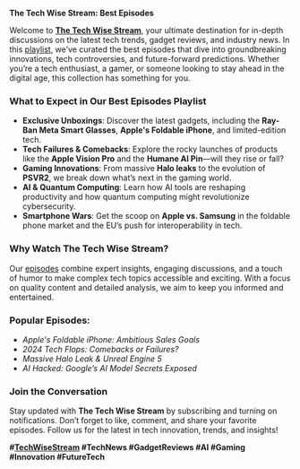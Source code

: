 **The Tech Wise Stream: Best Episodes**  

Welcome to **[The Tech Wise Stream](https://www.youtube.com/@TechWiseStream)**, your ultimate destination for in-depth discussions on the latest tech trends, gadget reviews, and industry news. In this [playlist](https://www.youtube.com/@TechWiseStream/playlists), we’ve curated the best episodes that dive into groundbreaking innovations, tech controversies, and future-forward predictions. Whether you’re a tech enthusiast, a gamer, or someone looking to stay ahead in the digital age, this collection has something for you.  

### What to Expect in Our Best Episodes Playlist  

- **Exclusive Unboxings**: Discover the latest gadgets, including the **Ray-Ban Meta Smart Glasses**, **Apple's Foldable iPhone**, and limited-edition tech.  
- **Tech Failures & Comebacks**: Explore the rocky launches of products like the **Apple Vision Pro** and the **Humane AI Pin**—will they rise or fall?  
- **Gaming Innovations**: From massive **Halo leaks** to the evolution of **PSVR2**, we break down what’s next in the gaming world.  
- **AI & Quantum Computing**: Learn how AI tools are reshaping productivity and how quantum computing might revolutionize cybersecurity.  
- **Smartphone Wars**: Get the scoop on **Apple vs. Samsung** in the foldable phone market and the EU’s push for interoperability in tech.  

### Why Watch The Tech Wise Stream?  

Our [episodes](https://www.youtube.com/watch?v=i2tEHxiiim8&list=PLBVPSwW1G3eAYuk28wTvumjiFWERcDrZa&pp=gAQB) combine expert insights, engaging discussions, and a touch of humor to make complex tech topics accessible and exciting. With a focus on quality content and detailed analysis, we aim to keep you informed and entertained.  

### Popular Episodes:  

- *Apple's Foldable iPhone: Ambitious Sales Goals*  
- *2024 Tech Flops: Comebacks or Failures?*  
- *Massive Halo Leak & Unreal Engine 5*  
- *AI Hacked: Google’s AI Model Secrets Exposed*  

### Join the Conversation  

Stay updated with **The Tech Wise Stream** by subscribing and turning on notifications. Don’t forget to like, comment, and share your favorite episodes. Follow us for the latest in tech innovation, trends, and insights!  

**#[TechWiseStream](https://www.youtube.com/@TechWiseStream/community) #TechNews #GadgetReviews #AI #Gaming #Innovation #FutureTech**  
